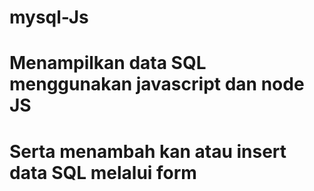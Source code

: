 # mysql-Js
# Menampilkan data SQL menggunakan javascript dan node JS
# Serta menambah kan atau insert data SQL melalui form 
